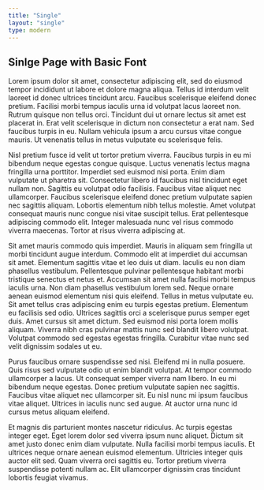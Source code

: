 ```yaml
---
title: "Single"
layout: "single"
type: modern
---
```

Sinlge Page with Basic Font
-------

Lorem ipsum dolor sit amet, consectetur adipiscing elit, sed do eiusmod tempor incididunt ut labore et dolore magna aliqua. Tellus id interdum velit laoreet id donec ultrices tincidunt arcu. Faucibus scelerisque eleifend donec pretium. Facilisi morbi tempus iaculis urna id volutpat lacus laoreet non. Rutrum quisque non tellus orci. Tincidunt dui ut ornare lectus sit amet est placerat in. Erat velit scelerisque in dictum non consectetur a erat nam. Sed faucibus turpis in eu. Nullam vehicula ipsum a arcu cursus vitae congue mauris. Ut venenatis tellus in metus vulputate eu scelerisque felis.

Nisl pretium fusce id velit ut tortor pretium viverra. Faucibus turpis in eu mi bibendum neque egestas congue quisque. Luctus venenatis lectus magna fringilla urna porttitor. Imperdiet sed euismod nisi porta. Enim diam vulputate ut pharetra sit. Consectetur libero id faucibus nisl tincidunt eget nullam non. Sagittis eu volutpat odio facilisis. Faucibus vitae aliquet nec ullamcorper. Faucibus scelerisque eleifend donec pretium vulputate sapien nec sagittis aliquam. Lobortis elementum nibh tellus molestie. Amet volutpat consequat mauris nunc congue nisi vitae suscipit tellus. Erat pellentesque adipiscing commodo elit. Integer malesuada nunc vel risus commodo viverra maecenas. Tortor at risus viverra adipiscing at.

Sit amet mauris commodo quis imperdiet. Mauris in aliquam sem fringilla ut morbi tincidunt augue interdum. Commodo elit at imperdiet dui accumsan sit amet. Elementum sagittis vitae et leo duis ut diam. Iaculis eu non diam phasellus vestibulum. Pellentesque pulvinar pellentesque habitant morbi tristique senectus et netus et. Accumsan sit amet nulla facilisi morbi tempus iaculis urna. Non diam phasellus vestibulum lorem sed. Neque ornare aenean euismod elementum nisi quis eleifend. Tellus in metus vulputate eu. Sit amet tellus cras adipiscing enim eu turpis egestas pretium. Elementum eu facilisis sed odio. Ultrices sagittis orci a scelerisque purus semper eget duis. Amet cursus sit amet dictum. Sed euismod nisi porta lorem mollis aliquam. Viverra nibh cras pulvinar mattis nunc sed blandit libero volutpat. Volutpat commodo sed egestas egestas fringilla. Curabitur vitae nunc sed velit dignissim sodales ut eu.

Purus faucibus ornare suspendisse sed nisi. Eleifend mi in nulla posuere. Quis risus sed vulputate odio ut enim blandit volutpat. At tempor commodo ullamcorper a lacus. Ut consequat semper viverra nam libero. In eu mi bibendum neque egestas. Donec pretium vulputate sapien nec sagittis. Faucibus vitae aliquet nec ullamcorper sit. Eu nisl nunc mi ipsum faucibus vitae aliquet. Ultrices in iaculis nunc sed augue. At auctor urna nunc id cursus metus aliquam eleifend.

Et magnis dis parturient montes nascetur ridiculus. Ac turpis egestas integer eget. Eget lorem dolor sed viverra ipsum nunc aliquet. Dictum sit amet justo donec enim diam vulputate. Nulla facilisi morbi tempus iaculis. Et ultrices neque ornare aenean euismod elementum. Ultricies integer quis auctor elit sed. Quam viverra orci sagittis eu. Tortor pretium viverra suspendisse potenti nullam ac. Elit ullamcorper dignissim cras tincidunt lobortis feugiat vivamus.
